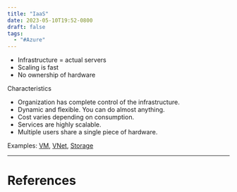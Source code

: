 ```yaml
---
title: "IaaS"
date: 2023-05-10T19:52-0800
draft: false
tags: 
  - "#Azure" 
---
```

- Infrastructure = actual servers
- Scaling is fast 
- No ownership of hardware

Characteristics
- Organization has complete control of the infrastructure.
- Dynamic and flexible. You can do almost anything.
- Cost varies depending on consumption.
- Services are highly scalable.
- Multiple users share a single piece of hardware.

Examples: [VM](/notes/), [VNet](/notes/), [Storage](/notes/computer/microsoft/azure/storage)

---
# References
